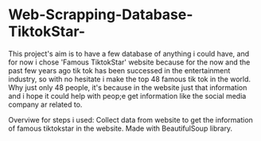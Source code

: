 # Web-Scrapping-Database-TiktokStar-
This project's aim is to have a few database of anything i could have, and for now i chose 'Famous TiktokStar' website because for the now and the past few years ago tik tok has been successed in the entertainment industry, so with no hesitate i make the top 48 famous tik tok in the world.
Why just only 48 people, it's because in the website just that information and i hope it could help with peop;e get information like the social media company ar related to.

Overviwe for steps i used:
Collect data from website to get the information of famous tiktokstar in the website. Made with BeautifulSoup library.

